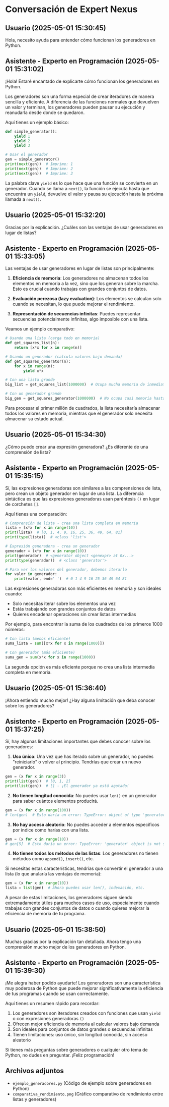 # Conversación de Expert Nexus

## Usuario (2025-05-01 15:30:45)

Hola, necesito ayuda para entender cómo funcionan los generadores en Python.

## Asistente - Experto en Programación (2025-05-01 15:31:02)

¡Hola! Estaré encantado de explicarte cómo funcionan los generadores en Python.

Los generadores son una forma especial de crear iteradores de manera sencilla y eficiente. A diferencia de las funciones normales que devuelven un valor y terminan, los generadores pueden pausar su ejecución y reanudarla desde donde se quedaron.

Aquí tienes un ejemplo básico:

```python
def simple_generator():
    yield 1
    yield 2
    yield 3

# Usar el generador
gen = simple_generator()
print(next(gen))  # Imprime: 1
print(next(gen))  # Imprime: 2
print(next(gen))  # Imprime: 3
```

La palabra clave `yield` es lo que hace que una función se convierta en un generador. Cuando se llama a `next()`, la función se ejecuta hasta que encuentra un `yield`, devuelve el valor y pausa su ejecución hasta la próxima llamada a `next()`.

## Usuario (2025-05-01 15:32:20)

Gracias por la explicación. ¿Cuáles son las ventajas de usar generadores en lugar de listas?

## Asistente - Experto en Programación (2025-05-01 15:33:05)

Las ventajas de usar generadores en lugar de listas son principalmente:

1. **Eficiencia de memoria**: Los generadores no almacenan todos los elementos en memoria a la vez, sino que los generan sobre la marcha. Esto es crucial cuando trabajas con grandes conjuntos de datos.

2. **Evaluación perezosa (lazy evaluation)**: Los elementos se calculan solo cuando se necesitan, lo que puede mejorar el rendimiento.

3. **Representación de secuencias infinitas**: Puedes representar secuencias potencialmente infinitas, algo imposible con una lista.

Veamos un ejemplo comparativo:

```python
# Usando una lista (carga todo en memoria)
def get_squares_list(n):
    return [x*x for x in range(n)]

# Usando un generador (calcula valores bajo demanda)
def get_squares_generator(n):
    for x in range(n):
        yield x*x

# Con una lista grande
big_list = get_squares_list(1000000)  # Ocupa mucha memoria de inmediato

# Con un generador grande
big_gen = get_squares_generator(1000000)  # No ocupa casi memoria hasta que se usa
```

Para procesar el primer millón de cuadrados, la lista necesitaría almacenar todos los valores en memoria, mientras que el generador solo necesita almacenar su estado actual.

## Usuario (2025-05-01 15:34:30)

¿Cómo puedo crear una expresión generadora? ¿Es diferente de una comprensión de lista?

## Asistente - Experto en Programación (2025-05-01 15:35:15)

Sí, las expresiones generadoras son similares a las comprensiones de lista, pero crean un objeto generador en lugar de una lista. La diferencia sintáctica es que las expresiones generadoras usan paréntesis `()` en lugar de corchetes `[]`.

Aquí tienes una comparación:

```python
# Comprensión de lista - crea una lista completa en memoria
lista = [x*x for x in range(10)]
print(lista)  # [0, 1, 4, 9, 16, 25, 36, 49, 64, 81]
print(type(lista))  # <class 'list'>

# Expresión generadora - crea un generador
generador = (x*x for x in range(10))
print(generador)  # <generator object <genexpr> at 0x...>
print(type(generador))  # <class 'generator'>

# Para ver los valores del generador, debemos iterarlo
for valor in generador:
    print(valor, end=' ')  # 0 1 4 9 16 25 36 49 64 81
```

Las expresiones generadoras son más eficientes en memoria y son ideales cuando:
- Solo necesitas iterar sobre los elementos una vez
- Estás trabajando con grandes conjuntos de datos
- Quieres encadenar operaciones sin crear listas intermedias

Por ejemplo, para encontrar la suma de los cuadrados de los primeros 1000 números:

```python
# Con lista (menos eficiente)
suma_lista = sum([x*x for x in range(1000)])

# Con generador (más eficiente)
suma_gen = sum(x*x for x in range(1000))
```

La segunda opción es más eficiente porque no crea una lista intermedia completa en memoria.

## Usuario (2025-05-01 15:36:40)

¡Ahora entiendo mucho mejor! ¿Hay alguna limitación que deba conocer sobre los generadores?

## Asistente - Experto en Programación (2025-05-01 15:37:25)

Sí, hay algunas limitaciones importantes que debes conocer sobre los generadores:

1. **Uso único**: Una vez que has iterado sobre un generador, no puedes "reiniciarlo" o volver al principio. Tendrías que crear un nuevo generador.

```python
gen = (x for x in range(3))
print(list(gen))  # [0, 1, 2]
print(list(gen))  # [] - ¡El generador ya está agotado!
```

2. **No tienen longitud conocida**: No puedes usar `len()` en un generador para saber cuántos elementos producirá.

```python
gen = (x for x in range(100))
# len(gen)  # Esto daría un error: TypeError: object of type 'generator' has no len()
```

3. **No hay acceso aleatorio**: No puedes acceder a elementos específicos por índice como harías con una lista.

```python
gen = (x for x in range(10))
# gen[5]  # Esto daría un error: TypeError: 'generator' object is not subscriptable
```

4. **No tienen todos los métodos de las listas**: Los generadores no tienen métodos como `append()`, `insert()`, etc.

Si necesitas estas características, tendrías que convertir el generador a una lista (lo que anularía las ventajas de memoria):

```python
gen = (x for x in range(10))
lista = list(gen)  # Ahora puedes usar len(), indexación, etc.
```

A pesar de estas limitaciones, los generadores siguen siendo extremadamente útiles para muchos casos de uso, especialmente cuando trabajas con grandes conjuntos de datos o cuando quieres mejorar la eficiencia de memoria de tu programa.

## Usuario (2025-05-01 15:38:50)

Muchas gracias por la explicación tan detallada. Ahora tengo una comprensión mucho mejor de los generadores en Python.

## Asistente - Experto en Programación (2025-05-01 15:39:30)

¡Me alegra haber podido ayudarte! Los generadores son una característica muy poderosa de Python que puede mejorar significativamente la eficiencia de tus programas cuando se usan correctamente.

Aquí tienes un resumen rápido para recordar:

1. Los generadores son iteradores creados con funciones que usan `yield` o con expresiones generadoras `()`
2. Ofrecen mejor eficiencia de memoria al calcular valores bajo demanda
3. Son ideales para conjuntos de datos grandes o secuencias infinitas
4. Tienen limitaciones: uso único, sin longitud conocida, sin acceso aleatorio

Si tienes más preguntas sobre generadores o cualquier otro tema de Python, no dudes en preguntar. ¡Feliz programación!

## Archivos adjuntos

- `ejemplo_generadores.py` (Código de ejemplo sobre generadores en Python)
- `comparativa_rendimiento.png` (Gráfico comparativo de rendimiento entre listas y generadores)
